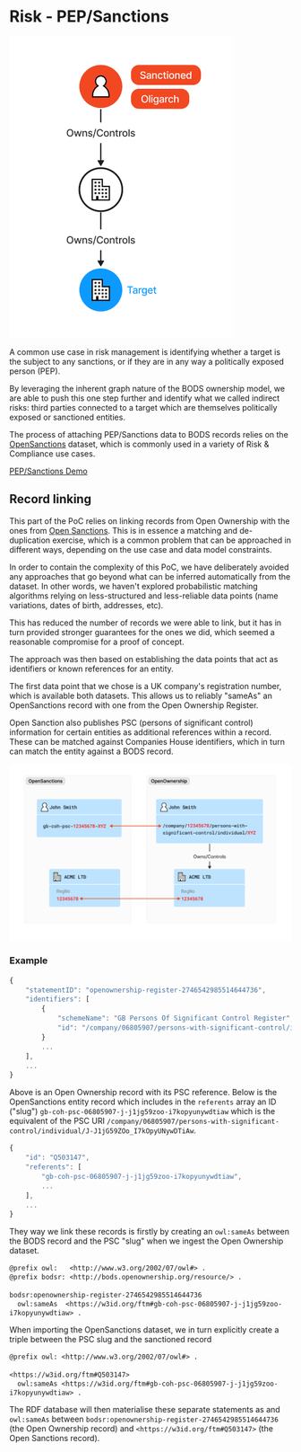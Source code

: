 # Risk - PEP/Sanctions

<img src="diagrams/use-case-peps-ubo.png" width="400"/>

A common use case in risk management is identifying whether a target is the subject to any sanctions, or if they are in
any way a politically exposed person (PEP).

By leveraging the inherent graph nature of the BODS ownership model, we are able to push this one step further and identify
what we called indirect risks: third parties connected to a target which are themselves politically exposed or sanctioned entities.

The process of attaching PEP/Sanctions data to BODS records relies on the [OpenSanctions](https://www.opensanctions.org/)
dataset, which is commonly used in a variety of Risk & Compliance use cases.

[PEP/Sanctions Demo](https://drive.google.com/file/d/1LRqfMuaQriMdqGA8T8jY3Ga6-iwDnHYw/view?usp=drive_link)

## Record linking
This part of the PoC relies on linking records from Open Ownership with the ones from [Open Sanctions](https://www.opensanctions.org/). 
This is in essence a matching and de-duplication exercise, which is a common problem that can be approached in different ways, depending
on the use case and data model constraints.

In order to contain the complexity of this PoC, we have deliberately avoided any approaches that go beyond what can be
inferred automatically from the dataset. In other words, we haven't explored probabilistic matching algorithms relying on
less-structured and less-reliable data points (name variations, dates of birth, addresses, etc). 

This has reduced the number of records we were able to link, but it has in turn provided stronger guarantees
for the ones we did, which seemed a reasonable compromise for a proof of concept.

The approach was then based on establishing the data points that act as identifiers or known references for an entity.

The first data point that we chose is a UK company's registration number, which is available both datasets.
This allows us to reliably "sameAs" an OpenSanctions record with one from the Open Ownership Register.

Open Sanction also publishes PSC (persons of significant control) information for certain entities as additional 
references within a record. These can be matched against Companies House identifiers, which in turn can match the entity against a BODS record.

![](diagrams/record-linking-opensanctions.png)

### Example
```js
{
    "statementID": "openownership-register-2746542985514644736",
    "identifiers": [
        {
            "schemeName": "GB Persons Of Significant Control Register",
            "id": "/company/06805907/persons-with-significant-control/individual/J-J1jG59ZOo_I7kOpyUNywDTiAw"
        }
        ...
    ],
    ...
}
```

Above is an Open Ownership record with its PSC reference. Below is the OpenSanctions entity record which includes in the
`referents` array an ID ("slug") `gb-coh-psc-06805907-j-j1jg59zoo-i7kopyunywdtiaw` which is the equivalent of the PSC URI
`/company/06805907/persons-with-significant-control/individual/J-J1jG59ZOo_I7kOpyUNywDTiAw`.

```js
{
    "id": "Q503147",
    "referents": [
        "gb-coh-psc-06805907-j-j1jg59zoo-i7kopyunywdtiaw",
        ...
    ],
    ...
}
```

They way we link these records is firstly by creating an `owl:sameAs` between the BODS record and the PSC "slug" when
we ingest the Open Ownership dataset.

```turtle
@prefix owl:   <http://www.w3.org/2002/07/owl#> .
@prefix bodsr: <http://bods.openownership.org/resource/> .

bodsr:openownership-register-2746542985514644736
  owl:sameAs  <https://w3id.org/ftm#gb-coh-psc-06805907-j-j1jg59zoo-i7kopyunywdtiaw> .
```

When importing the OpenSanctions dataset, we in turn explicitly create a triple between the PSC slug and the sanctioned
record
```turtle
@prefix owl: <http://www.w3.org/2002/07/owl#> .

<https://w3id.org/ftm#Q503147>
  owl:sameAs <https://w3id.org/ftm#gb-coh-psc-06805907-j-j1jg59zoo-i7kopyunywdtiaw> .
```

The RDF database will then materialise these separate statements as and `owl:sameAs` between `bodsr:openownership-register-2746542985514644736` (the Open Ownership record) 
and `<https://w3id.org/ftm#Q503147>` (the Open Sanctions record).
